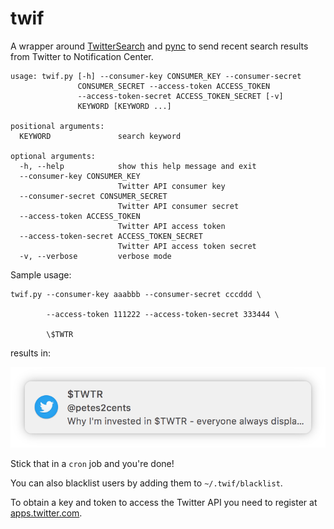 twif
====
A wrapper around [TwitterSearch](https://github.com/ckoepp/TwitterSearch) and [pync](https://github.com/SeTeM/pync) to send recent search results from Twitter to Notification Center.

```
usage: twif.py [-h] --consumer-key CONSUMER_KEY --consumer-secret
               CONSUMER_SECRET --access-token ACCESS_TOKEN
               --access-token-secret ACCESS_TOKEN_SECRET [-v]
               KEYWORD [KEYWORD ...]

positional arguments:
  KEYWORD               search keyword

optional arguments:
  -h, --help            show this help message and exit
  --consumer-key CONSUMER_KEY
                        Twitter API consumer key
  --consumer-secret CONSUMER_SECRET
                        Twitter API consumer secret
  --access-token ACCESS_TOKEN
                        Twitter API access token
  --access-token-secret ACCESS_TOKEN_SECRET
                        Twitter API access token secret
  -v, --verbose         verbose mode
```

Sample usage:
```
twif.py --consumer-key aaabbb --consumer-secret cccddd \

        --access-token 111222 --access-token-secret 333444 \

        \$TWTR
```

results in:

![preview](preview.png)

Stick that in a `cron` job and you're done!

You can also blacklist users by adding them to `~/.twif/blacklist`.

To obtain a key and token to access the Twitter API you need to register at [apps.twitter.com](https://apps.twitter.com).
